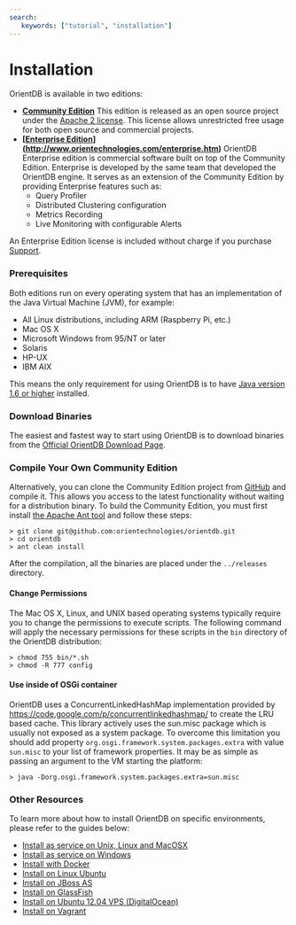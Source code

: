 ```yaml
---
search:
   keywords: ["tutorial", "installation"]
---
```


# Installation

OrientDB is available in two editions:
- **[Community Edition](http://www.orientechnologies.com/orientdb/)** This edition is released as an open source project under the [Apache 2 license](http://www.apache.org/licenses/LICENSE-2.0.html). This license allows unrestricted free usage for both open source and commercial projects.
- **[[Enterprise Edition](http://www.orientechnologies.com/orientdb-enterprise/)](http://www.orientechnologies.com/enterprise.htm)** OrientDB Enterprise edition is commercial software built on top of the Community Edition. Enterprise is developed by the same team that developed the OrientDB engine. It serves as an extension of the Community Edition by providing Enterprise features such as:
    - Query Profiler
    - Distributed Clustering configuration
    - Metrics Recording
    - Live Monitoring with configurable Alerts

An Enterprise Edition license is included without charge if you purchase [Support](http://www.orientechnologies.com/support/).

### Prerequisites

Both editions run on every operating system that has an implementation of the Java Virtual Machine (JVM), for example:

 - All Linux distributions, including ARM (Raspberry Pi, etc.)
 - Mac OS X
 - Microsoft Windows from 95/NT or later
 - Solaris
 - HP-UX
 - IBM AIX

This means the only requirement for using OrientDB is to have [Java version 1.6 or higher](http://www.java.com/en/download) installed.

### Download Binaries

The easiest and fastest way to start using OrientDB is to download binaries from the [Official OrientDB Download Page](http://www.orientechnologies.com/download/).

### Compile Your Own Community Edition

Alternatively, you can clone the Community Edition project from [GitHub](https://github.com/orientechnologies/orientdb) and compile it. This allows you access to the latest functionality without waiting for a distribution binary. To build the Community Edition, you must first install [the Apache Ant tool](http://ant.apache.org/bindownload.cgi) and follow these steps:

    > git clone git@github.com:orientechnologies/orientdb.git
    > cd orientdb
    > ant clean install

After the compilation, all the binaries are placed under the `../releases` directory.

#### Change Permissions
The Mac OS X, Linux, and UNIX based operating systems typically require you to change the permissions to execute scripts. The following command will apply the necessary permissions for these scripts in the `bin` directory of the OrientDB distribution:

    > chmod 755 bin/*.sh
    > chmod -R 777 config

#### Use inside of OSGi container
OrientDB uses a ConcurrentLinkedHashMap implementation provided by https://code.google.com/p/concurrentlinkedhashmap/ to create the LRU based cache. This library actively uses the sun.misc package which is usually not exposed as a system package. To overcome this limitation you should add property `org.osgi.framework.system.packages.extra` with value `sun.misc` to your list of framework properties. It may be as simple as passing an argument to the VM starting the platform: 

    > java -Dorg.osgi.framework.system.packages.extra=sun.misc

### Other Resources

To learn more about how to install OrientDB on specific environments, please refer to the guides below:
- [Install as service on Unix, Linux and MacOSX](Unix-Service.md)
- [Install as service on Windows](Windows-Service.md)
- [Install with Docker](Docker-Home.md)
- [Install on Linux Ubuntu](http://famvdploeg.com/blog/2013/01/setting-up-an-orientdb-server-on-ubuntu/)
- [Install on JBoss AS](http://team.ops4j.org/wiki/display/ORIENT/Installation+on+JBoss+AS)
- [Install on GlassFish](http://team.ops4j.org/wiki/display/ORIENT/Installation+on+GlassFish)
- [Install on Ubuntu 12.04 VPS (DigitalOcean)](https://www.digitalocean.com/community/articles/how-to-install-and-use-orientdb-on-an-ubuntu-12-04-vps)
- [Install on Vagrant](https://bitbucket.org/nuspy/vagrant-orientdb-with-tinkerpop/overview)
